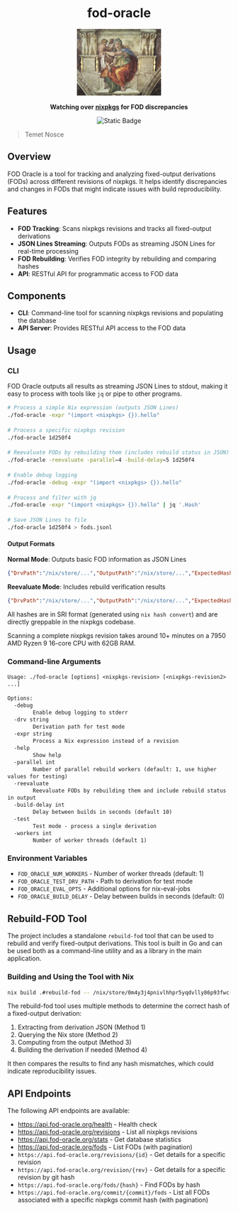 <div align="center">

# fod-oracle

  <img src="./docs/sibyl.webp" height="150"/>

**Watching over [nixpkgs](https://github.com/NixOS/nixpkgs) for FOD discrepancies**

<p>
<img alt="Static Badge" src="https://img.shields.io/badge/Status-experimental-orange">
</p>

</div>

> Temet Nosce

## Overview

FOD Oracle is a tool for tracking and analyzing fixed-output derivations (FODs) across different revisions of nixpkgs. It helps identify discrepancies and changes in FODs that might indicate issues with build reproducibility.

## Features

- **FOD Tracking**: Scans nixpkgs revisions and tracks all fixed-output derivations
- **JSON Lines Streaming**: Outputs FODs as streaming JSON Lines for real-time processing
- **FOD Rebuilding**: Verifies FOD integrity by rebuilding and comparing hashes
- **API**: RESTful API for programmatic access to FOD data

## Components

- **CLI**: Command-line tool for scanning nixpkgs revisions and populating the database
- **API Server**: Provides RESTful API access to the FOD data

## Usage

### CLI

FOD Oracle outputs all results as streaming JSON Lines to stdout, making it easy to process with tools like `jq` or pipe to other programs.

```bash
# Process a simple Nix expression (outputs JSON Lines)
./fod-oracle -expr "(import <nixpkgs> {}).hello"

# Process a specific nixpkgs revision  
./fod-oracle 1d250f4

# Reevaluate FODs by rebuilding them (includes rebuild status in JSON)
./fod-oracle -reevaluate -parallel=4 -build-delay=5 1d250f4

# Enable debug logging
./fod-oracle -debug -expr "(import <nixpkgs> {}).hello"

# Process and filter with jq
./fod-oracle -expr "(import <nixpkgs> {}).hello" | jq '.Hash'

# Save JSON Lines to file
./fod-oracle 1d250f4 > fods.jsonl
```

#### Output Formats

**Normal Mode**: Outputs basic FOD information as JSON Lines
```json
{"DrvPath":"/nix/store/...","OutputPath":"/nix/store/...","ExpectedHash":"sha256-..."}
```

**Reevaluate Mode**: Includes rebuild verification results
```json
{"DrvPath":"/nix/store/...","OutputPath":"/nix/store/...","ExpectedHash":"sha256-...","ActualHash":"sha256-...","RebuildStatus":"success","HashMismatch":false}
```

All hashes are in SRI format (generated using `nix hash convert`) and are directly greppable in the nixpkgs codebase.

Scanning a complete nixpkgs revision takes around 10+ minutes on a 7950 AMD Ryzen 9 16-core CPU with 62GB RAM.

### Command-line Arguments

```
Usage: ./fod-oracle [options] <nixpkgs-revision> [<nixpkgs-revision2> ...]

Options:
  -debug
    	Enable debug logging to stderr
  -drv string
    	Derivation path for test mode
  -expr string
    	Process a Nix expression instead of a revision
  -help
    	Show help
  -parallel int
    	Number of parallel rebuild workers (default: 1, use higher values for testing)
  -reevaluate
    	Reevaluate FODs by rebuilding them and include rebuild status in output
  -build-delay int
    	Delay between builds in seconds (default 10)
  -test
    	Test mode - process a single derivation
  -workers int
    	Number of worker threads (default 1)
```

### Environment Variables

- `FOD_ORACLE_NUM_WORKERS` - Number of worker threads (default: 1)
- `FOD_ORACLE_TEST_DRV_PATH` - Path to derivation for test mode
- `FOD_ORACLE_EVAL_OPTS` - Additional options for nix-eval-jobs
- `FOD_ORACLE_BUILD_DELAY` - Delay between builds in seconds (default: 0)

## Rebuild-FOD Tool

The project includes a standalone `rebuild-fod` tool that can be used to rebuild and verify fixed-output derivations. This tool is built in Go and can be used both as a command-line utility and as a library in the main application.

### Building and Using the Tool with Nix

```bash
nix build .#rebuild-fod -- /nix/store/0m4y3j4pnivlhhpr5yqdvlly86p93fwc-busybox.drv
```

The rebuild-fod tool uses multiple methods to determine the correct hash of a fixed-output derivation:

1. Extracting from derivation JSON (Method 1)
2. Querying the Nix store (Method 2)
3. Computing from the output (Method 3)
4. Building the derivation if needed (Method 4)

It then compares the results to find any hash mismatches, which could indicate reproducibility issues.

## API Endpoints

The following API endpoints are available:

- https://api.fod-oracle.org/health - Health check
- https://api.fod-oracle.org/revisions - List all nixpkgs revisions
- https://api.fod-oracle.org/stats - Get database statistics
- https://api.fod-oracle.org/fods - List FODs (with pagination)
- `https://api.fod-oracle.org/revisions/{id}` - Get details for a specific revision
- `https://api.fod-oracle.org/revision/{rev}` - Get details for a specific revision by git hash
- `https://api.fod-oracle.org/fods/{hash}` - Find FODs by hash
- `https://api.fod-oracle.org/commit/{commit}/fods` - List all FODs associated with a specific nixpkgs commit hash (with pagination)
